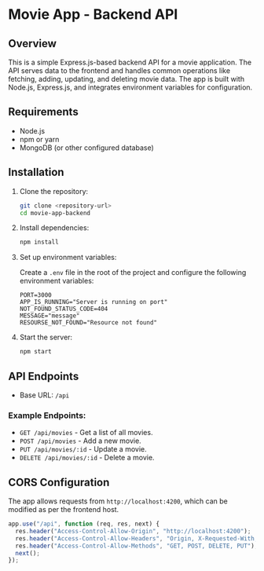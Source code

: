 # Movie App - Backend API

## Overview
This is a simple Express.js-based backend API for a movie application. The API serves data to the frontend and handles common operations like fetching, adding, updating, and deleting movie data. The app is built with Node.js, Express.js, and integrates environment variables for configuration.

## Requirements
- Node.js
- npm or yarn
- MongoDB (or other configured database)

## Installation

1. Clone the repository:
    ```bash
    git clone <repository-url>
    cd movie-app-backend
    ```

2. Install dependencies:
    ```bash
    npm install
    ```

3. Set up environment variables:

   Create a `.env` file in the root of the project and configure the following environment variables:

    ```env
    PORT=3000
    APP_IS_RUNNING="Server is running on port"
    NOT_FOUND_STATUS_CODE=404
    MESSAGE="message"
    RESOURSE_NOT_FOUND="Resource not found"
    ```

4. Start the server:
    ```bash
    npm start
    ```

## API Endpoints

- Base URL: `/api`

### Example Endpoints:
- `GET /api/movies` - Get a list of all movies.
- `POST /api/movies` - Add a new movie.
- `PUT /api/movies/:id` - Update a movie.
- `DELETE /api/movies/:id` - Delete a movie.

## CORS Configuration
The app allows requests from `http://localhost:4200`, which can be modified as per the frontend host.

```javascript
app.use("/api", function (req, res, next) {
  res.header("Access-Control-Allow-Origin", "http://localhost:4200");
  res.header("Access-Control-Allow-Headers", "Origin, X-Requested-With, Content-Type, Accept");
  res.header("Access-Control-Allow-Methods", "GET, POST, DELETE, PUT");
  next();
});
